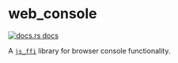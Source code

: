 # web_console

<a href="https://docs.rs/web_console"><img src="https://img.shields.io/badge/docs-latest-blue.svg?style=flat-square" alt="docs.rs docs" /></a>

A [`js_ffi`](https://www.github.com/richardanaya/js_ffi) library for browser console functionality.
